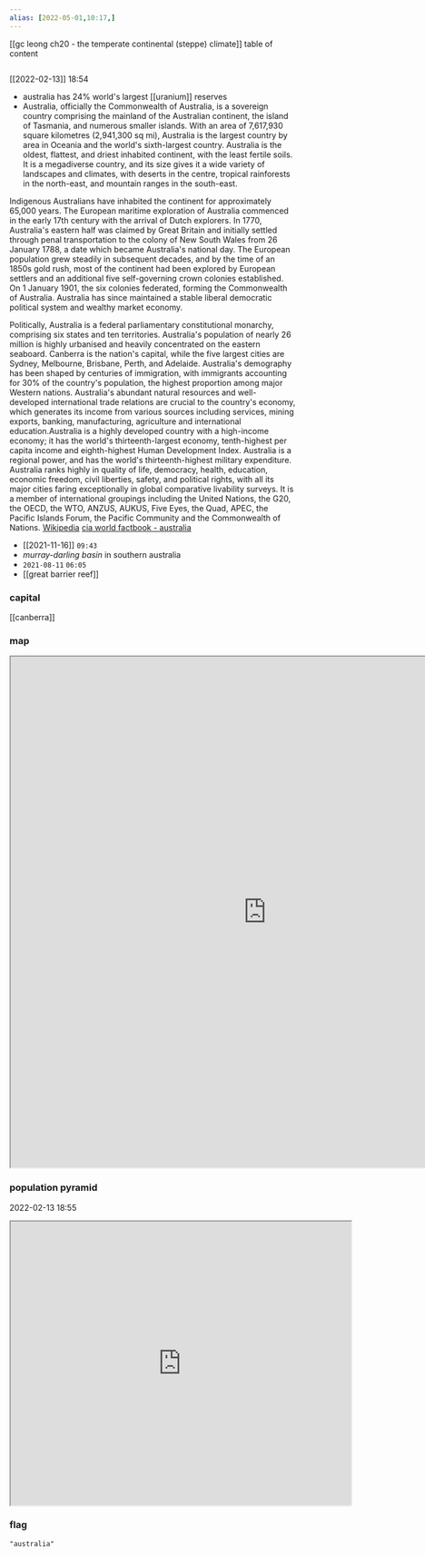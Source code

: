 ```yaml
---
alias: [2022-05-01,10:17,]
---
```

[[gc leong ch20 - the temperate continental (steppe) climate]]
table of content
```toc
```
[[2022-02-13]] 18:54
- australia has 24% world's largest [[uranium]] reserves
- Australia, officially the Commonwealth of Australia, is a sovereign country comprising the mainland of the Australian continent, the island of Tasmania, and numerous smaller islands. With an area of 7,617,930 square kilometres (2,941,300 sq mi), Australia is the largest country by area in Oceania and the world's sixth-largest country. Australia is the oldest, flattest, and driest inhabited continent, with the least fertile soils. It is a megadiverse country, and its size gives it a wide variety of landscapes and climates, with deserts in the centre, tropical rainforests in the north-east, and mountain ranges in the south-east.

Indigenous Australians have inhabited the continent for approximately 65,000 years. The European maritime exploration of Australia commenced in the early 17th century with the arrival of Dutch explorers. In 1770, Australia's eastern half was claimed by Great Britain and initially settled through penal transportation to the colony of New South Wales from 26 January 1788, a date which became Australia's national day. The European population grew steadily in subsequent decades, and by the time of an 1850s gold rush, most of the continent had been explored by European settlers and an additional five self-governing crown colonies established. On 1 January 1901, the six colonies federated, forming the Commonwealth of Australia. Australia has since maintained a stable liberal democratic political system and wealthy market economy.

Politically, Australia is a federal parliamentary constitutional monarchy, comprising six states and ten territories. Australia's population of nearly 26 million is highly urbanised and heavily concentrated on the eastern seaboard. Canberra is the nation's capital, while the five largest cities are Sydney, Melbourne, Brisbane, Perth, and Adelaide. Australia's demography has been shaped by centuries of immigration, with immigrants accounting for 30% of the country's population, the highest proportion among major Western nations. Australia's abundant natural resources and well-developed international trade relations are crucial to the country's economy, which generates its income from various sources including services, mining exports, banking, manufacturing, agriculture and international education.Australia is a highly developed country with a high-income economy; it has the world's thirteenth-largest economy, tenth-highest per capita income and eighth-highest Human Development Index. Australia is a regional power, and has the world's thirteenth-highest military expenditure. Australia ranks highly in quality of life, democracy, health, education, economic freedom, civil liberties, safety, and political rights, with all its major cities faring exceptionally in global comparative livability surveys. It is a member of international groupings including the United Nations, the G20, the OECD, the WTO, ANZUS, AUKUS, Five Eyes, the Quad, APEC, the Pacific Islands Forum, the Pacific Community and the Commonwealth of Nations.
[Wikipedia](https://en.wikipedia.org/wiki/Australia)
[cia world factbook - australia](https://www.cia.gov/the-world-factbook/countries/australia)

- [[2021-11-16]] `09:43`
- _murray-darling basin_ in southern australia
- `2021-08-11` `06:05`
- [[great barrier reef]]
### capital
[[canberra]]
### map
<iframe src="https://duckduckgo.com/?t=ffab&q=australia&ia=web&iaxm=about" width="900" height="900" ></iframe>

### population pyramid

2022-02-13 18:55

<iframe src="https://www.populationpyramid.net/australia/2019/" width="600" height="500" ></iframe>

### flag

```query
"australia"
```